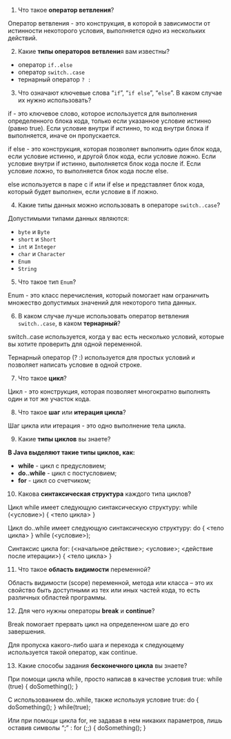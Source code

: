 1. Что такое **оператор ветвления**?

Оператор ветвления - это конструкция, в которой в зависимости от истинности некоторого условия, выполняется одно из нескольких действий.


2. Какие **типы операторов ветвлени**я вам известны?

- оператор `if..else`
- оператор `switch..case`
- тернарный оператор `? :`


3. Что означают ключевые слова “`if`”, “`if else`”, “`else`”. В каком случае их нужно использовать?

if - это ключевое слово, которое используется для выполнения определенного блока кода, только если указанное условие истинно (равно true). Если условие внутри if истинно, то код внутри блока if выполняется, иначе он пропускается.

if else - это конструкция, которая позволяет выполнить один блок кода, если условие истинно, и другой блок кода, если условие ложно. Если условие внутри if истинно, выполняется блок кода после if. Если условие ложно, то выполняется блок кода после else.

else используется в паре с if или if else и представляет блок кода, который будет выполнен, если условие в if ложно.


4. Какие типы данных можно использовать в операторе `switch..case`?

Допустимыми типами данных являются:

- `byte` и `Byte`
- `short` и `Short`
- `int` и `Integer`
- `char` и `Character`
- `Enum`
- `String`

5. Что такое тип `Enum`?

Enum - это класс перечисления, который помогает нам ограничить множество допустимых значений для некоторого типа данных.



6. В каком случае лучше использовать оператор ветвления `switch..case`, в каком **тернарный**?

switch..case используется, когда у вас есть несколько условий, которые вы хотите проверить для одной переменной.

Тернарный оператор (? :) используется для простых условий и позволяет написать условие в одной строке.

7. Что такое **цикл**?

Цикл - это конструкция, которая позволяет многократно выполнять один и тот же участок кода.

8. Что такое **шаг** или **итерация цикла**?

Шаг цикла или итерация - это одно выполнение тела цикла.

9. Какие **типы циклов** вы знаете?

**В Java выделяют такие типы циклов, как:**

- **while** - цикл с предусловием;
- **do..while** - цикл с постусловием;
- **for** - цикл со счетчиком;


10. Какова **синтаксическая структура** каждого типа циклов?

Цикл while имеет следующую синтаксическую структуру:
while (<условие>) {
<тело цикла>
}


Цикл do..while имеет следующую синтаксическую структуру:
do {
<тело цикла>
} while (<условие>);


Синтаксис цикла for: 
(<начальное действие>; <условие>; <действие после итерации>) {
<тело цикла>
}

11. Что такое **область видимости** переменной?

Область видимости (scope) переменной, метода или класса – это их свойство быть доступными из тех или иных частей кода,
то 
есть различных областей программы.

12. Для чего нужны операторы **break** и **continue**?

Break помогает прервать цикл на определенном шаге до его завершения.

Для пропуска какого-либо шага и перехода к следующему используется такой оператор, как continue.

13. Какие способы задания **бесконечного цикла** вы знаете?

При помощи цикла while, просто написав в качестве условия true:
while (true) {
doSomething();
}

С использованием do..while, также используя условие true:
do {
doSomething();
} while(true);

Или при помощи цикла for, не задавая в нем никаких параметров, лишь оставив символы “;” :
for (;;) {
doSomething();
}

